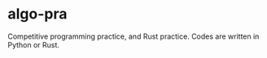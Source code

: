 # algo-pra
Competitive programming practice, and Rust practice. Codes are written in Python or Rust.
